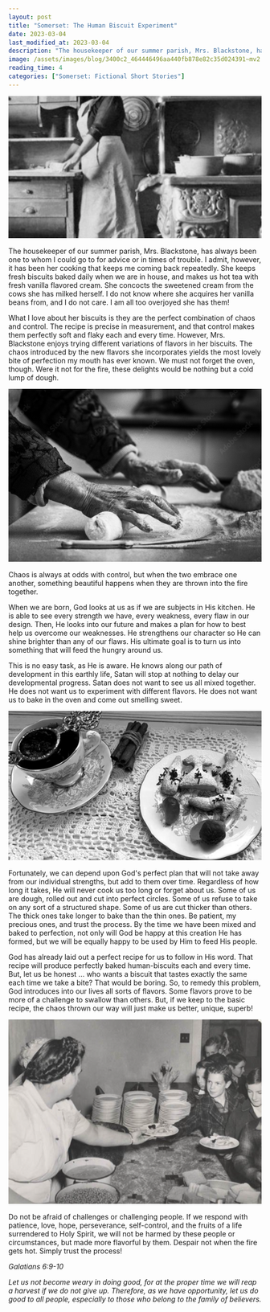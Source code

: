 ```yaml
---
layout: post
title: "Somerset: The Human Biscuit Experiment"
date: 2023-03-04
last_modified_at: 2023-03-04
description: "The housekeeper of our summer parish, Mrs. Blackstone, has always been one to whom I could go to for advice or in times of trouble. I admit, however, it has been her cooking that …"
image: /assets/images/blog/3400c2_464446496aa440fb878e82c35d024391~mv2.png
reading_time: 4
categories: ["Somerset: Fictional Short Stories"]
---
```


![ree](/assets/images/blog/3400c2_464446496aa440fb878e82c35d024391~mv2.png)

The housekeeper of our summer parish, Mrs. Blackstone, has always been one to whom I could go to for advice or in times of trouble. I admit, however, it has been her cooking that keeps me coming back repeatedly. She keeps fresh biscuits baked daily when we are in house, and makes us hot tea with fresh vanilla flavored cream. She concocts the sweetened cream from the cows she has milked herself. I do not know where she acquires her vanilla beans from, and I do not care. I am all too overjoyed she has them!

What I love about her biscuits is they are the perfect combination of chaos and control. The recipe is precise in measurement, and that control makes them perfectly soft and flaky each and every time. However, Mrs. Blackstone enjoys trying different variations of flavors in her biscuits. The chaos introduced by the new flavors she incorporates yields the most lovely bite of perfection my mouth has ever known. We must not forget the oven, though. Were it not for the fire, these delights would be nothing but a cold lump of dough.

![ree](/assets/images/blog/3400c2_9b462432552d405ea372e33bb9f86458~mv2.png)

Chaos is always at odds with control, but when the two embrace one another, something beautiful happens when they are thrown into the fire together.

When we are born, God looks at us as if we are subjects in His kitchen. He is able to see every strength we have, every weakness, every flaw in our design. Then, He looks into our future and makes a plan for how to best help us overcome our weaknesses. He strengthens our character so He can shine brighter than any of our flaws. His ultimate goal is to turn us into something that will feed the hungry around us.

This is no easy task, as He is aware. He knows along our path of development in this earthly life, Satan will stop at nothing to delay our developmental progress. Satan does not want to see us all mixed together. He does not want us to experiment with different flavors. He does not want us to bake in the oven and come out smelling sweet.

![ree](/assets/images/blog/3400c2_8f0ff72ff1044dcf992ddd47200ae502~mv2.png)

Fortunately, we can depend upon God's perfect plan that will not take away from our individual strengths, but add to them over time. Regardless of how long it takes, He will never cook us too long or forget about us. Some of us are dough, rolled out and cut into perfect circles. Some of us refuse to take on any sort of a structured shape. Some of us are cut thicker than others. The thick ones take longer to bake than the thin ones. Be patient, my precious ones, and trust the process. By the time we have been mixed and baked to perfection, not only will God be happy at this creation He has formed, but we will be equally happy to be used by Him to feed His people.

God has already laid out a perfect recipe for us to follow in His word. That recipe will produce perfectly baked human-biscuits each and every time. But, let us be honest ... who wants a biscuit that tastes exactly the same each time we take a bite? That would be boring. So, to remedy this problem, God introduces into our lives all sorts of flavors. Some flavors prove to be more of a challenge to swallow than others. But, if we keep to the basic recipe, the chaos thrown our way will just make us better, unique, superb!

![ree](/assets/images/blog/3400c2_e99afe97bf474c21a9e9c5b186d46a94~mv2.png)

Do not be afraid of challenges or challenging people. If we respond with patience, love, hope, perseverance, self-control, and the fruits of a life surrendered to Holy Spirit, we will not be harmed by these people or circumstances, but made more flavorful by them. Despair not when the fire gets hot. Simply trust the process!

_Galatians 6:9-10_

_Let us not become weary in doing good, for at the proper time we will reap a harvest if we do not give up. Therefore, as we have opportunity, let us do good to all people, especially to those who belong to the family of believers._
